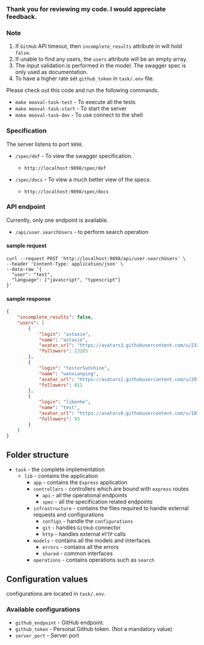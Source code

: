 ### Thank you for reviewing my code. I would appreciate feedback.

### Note
1. If `GitHub` API timeout, then `incomplete_results` attribute in will hold `false`.
2. If unable to find any users, the `users` attribute will be an empty array.
3. The input validation is performed in the model. The swagger spec is only used as documentation.
4. To have a higher rate set `github_token` in `task/.env` file.

Please check out this code and run the following commands.
- `make mooval-task-test` -  To execute all the tests
- `make mooval-task-start` - To start the server
- `make mooval-task-dev` - To use connect to the shell

### Specification
The server listens to port `9898`.
- `/spec/def` - To view the swagger specification.

   - `http://localhost:9898/spec/def`
- `/spec/docs` - To view a much better view of the specs.
   - `http://localhost:9898/spec/docs`

### API endpoint
Currently, only one endpoint is available.
- `/api/user.searchUsers` - to perform search operation

#### sample request
```
curl --request POST 'http://localhost:9898/api/user.searchUsers' \
--header 'Content-Type: application/json' \
--data-raw '{
  "user": "test",
  "language": ["javascript", "typescript"]
}'
```

#### sample response
```json
{
    "incomplete_results": false,
    "users": [
        {
            "login": "astaxie",
            "name": "astaxie",
            "avatar_url": "https://avatars3.githubusercontent.com/u/233907?v=4",
            "followers": 13265
        },
        {
            "login": "testerSunshine",
            "name": "wenxianping",
            "avatar_url": "https://avatars1.githubusercontent.com/u/20162049?v=4",
            "followers": 811
        },
        {
            "login": "libenhe",
            "name": "test",
            "avatar_url": "https://avatars0.githubusercontent.com/u/10752102?v=4",
            "followers": 93
        }
    ]
}
```

## Folder structure
- `task` - the complete implementation
  - `lib` - contains the application
    - `app` - contains the `Express` application
    - `controllers` - controllers which are bound with `express` routes
      - `api` - all the operational endpoints
      - `spec` - all the specification related endpoints
    - `infrastructure` - contains the files required to handle external requests and configurations
      - `configs` - handle the `configurations`
      - `git` - handles `GitHub` connector
      - `http` - handles external `HTTP` calls
    - `models` - contains all the models and interfaces
      - `errors` - contains all the errors
      - `shared` - common interfaces
    - `operations` - contains operations such as `search`

## Configuration values
configurations are located in `task/.env`.

### Available configurations
- `github_endpoint` - GitHub endpoint.
- `github_token` - Personal Github token. (Not a mandatory value)
- `server_port` - Server port
